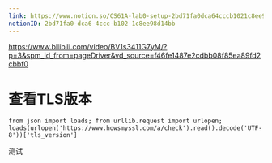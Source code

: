 ```yaml
---
link: https://www.notion.so/CS61A-lab0-setup-2bd71fa0dca64cccb1021c8ee98d14bb
notionID: 2bd71fa0-dca6-4ccc-b102-1c8ee98d14bb
---
```

https://www.bilibili.com/video/BV1s3411G7yM/?p=3&spm_id_from=pageDriver&vd_source=f46fe1487e2cdbb08f85ea89fd2cbbf0

# 查看TLS版本
```
from json import loads; from urllib.request import urlopen; loads(urlopen('https://www.howsmyssl.com/a/check').read().decode('UTF-8'))['tls_version']
```

测试